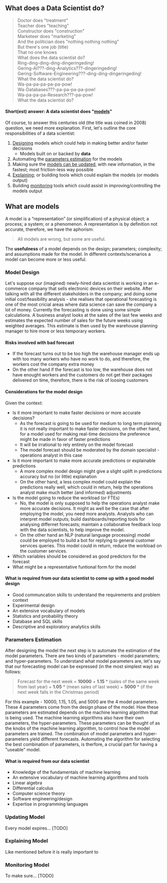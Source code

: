 
## What does a Data Scientist do?

>Doctor does "treatment"<br>
Teacher does "teaching"<br>
Constructor does "construction"<br>
Marketeer does "marketing"<br>
And the politician does "nothing nothing nothing"<br>
But there's one job (title)<br>
That no one knows<br>
What does the data scientist do?<br>
Ring-ding-ding-ding-dingeringeding!<br>
Gering-AI???-ding-Analytics???-dingeringeding!<br>
Gering-Software-Engineering???-ding-ding-dingeringeding!<br>
What the data scientist do?<br>
Wa-pa-pa-pa-pa-pa-pow!<br>
Wa-Databases???-pa-pa-pa-pa-pow!<br>
Wa-pa-pa-pa-Research???-pa-pow!<br>
What the data scientist do?<br>

#### Short(est) answer: A data scientist does "[models](#what-are-models)"
Of course, to answer this centuries old (the title was coined in 2008) question, we need more explanation. 
First, let's outline the core responsibilities of a data scientist:
1. [Designing](#model-design) models which could help in making better and/or faster decisions
    * Models built on or backed by <b>data</b>
2. Automating the [parameters estimation](#parameters-estimation) for the models
3. Making sure the [models can be updated](#updating-model), with new information, in the fastest; most friction-less way possible
4. [Explaining](#explaining-model); or building tools which could explain the models (or models output)
5. Building [monitoring](#monitoring-model) tools which could assist in improving/controlling the models output

## What are models
A model is a “representation” (or simplification) of a physical object; a process; a system; or a phenomenon. 
A representation is by definition not accurate, therefore, we have the aphorism:
>All models are wrong, but some are useful.

The <b>usefulness</b> of a model depends on the design; parameters; complexity; and assumptions made for the model. In different contexts/scenarios a model can become more or less useful.

### Model Design
Let's suppose our (imagined) newly-hired data scientist is working in an e-commerce company that sells electronic devices on their website. After talking with all the different stakeholders in the company; and doing some initial cost/feasibility analysis - she realises that operational forecasting is one of the most cricial areas where data science can save the company a lot of money. Currently the forecasting is done using some simple calculations. A business analyst looks at the sales of the last few weeks and estimates the expected number of sales for the future weeks using weighted averages. This estimate is then used by the warehouse planning manager to hire more or less temporary workers. 

#### Risks involved with bad forecast
* If the forecast turns out to be too high the warehouse manager ends up with too many workers who have no work to do, and therefore, the workers cost the company extra money
* On the other hand if the forecast is too low, the warehouse does not have enought workers and the customers do not get their packages delivered on time, therefore, there is the risk of loosing customers

#### Considerations for the model design
Given the context:
* Is it more important to make faster decisions or more accurate decisions?
   * As the forecast is going to be used for medium to long term planning it is not really important to make faster decisions, on the other hand, for a model used for making real-time decisions the preference might be made in favor of faster predictions
   * It will be irrational to rely entirely on the model forecast
   * The model forecast should be moderated by the domain specialist - operations analyst in this case
* Is it more important to make more accurate predictions or explainable predictions
   * A more complex model design might give a slight uplift in predictions accuracy but no (or little) explanation
   * On the other hand, a less complex model could explain the predictions really well, which could in return, help the operations analyst make much better (and informed) adjustments
* Is the model going to reduce the workload (or FTEs)
   * No, the model is only supposed to help the operations analyst make more accurate decisions. It might as well be the case that after employing the model, you need more analysts. Analysts who can interpret model outputs; build dashboards/reporting tools for analysing differnet forecasts; maintain a collaborative feedback loop with the data scientists, to help improve the model.
   * On the other hand an NLP (natural language processing) model could be employed to build a bot for replying to general customer services queries. This model could in return, reduce the workload on the customer services.
* Which variables should be considered as good predictors for the forecast
* What might be a representative funtional form for the model

#### What is required from our data scientist to come up with a good model design
* Good communcation skills to understand the requirements and problem context
* Experimental design
* An extensive vocabulary of models
* Statistics and probability theory
* Database and SQL skills
* Descriptive and exploratory analytics skills

### Parameters Estimation
After designing the model the next step is to automate the estimation of the model parameters. There are two kinds of parameters - model parameters; and hyper-parameters. To understand what model parameters are, let's say that our forecasting model can be expressed (in the most simplest way) as follows:

>Forecast for the next week = <b>10000</b> + <b>1.15</b> * (sales of the same week from last year) + <b>1.05</b> * (mean sales of last week) + <b>5000</b> * (if the next week falls in the Christmas period)

For this example - 10000, 1.15, 1.05, and 5000 are the 4 model parameters. These 4 parameters come from the design phase of the model. How these parameters are estimated depends on the machine learning algorithm that is being used. The machine learning algorithms also have their own parameters, the hyper-parameters. These parameters can be thought of as the knobs of the machine learning algorithm, to control how the model parameters are trained. The combination of model parameters and hyper-parameters yield different forecasts. Automating the algorithm for selecting the best combination of parameters, is therfore, a crucial part for having a "useable" model.

#### What is required from our data scientist
* Knowledge of the fundamentals of machine learning
* An extensive vocabulary of machine learning algorithms and tools
* Linear algebra
* Differential calculus
* Computer science theory
* Software engineering/design
* Expertise in programming languages

### Updating Model
Every model expires... [TODO]

### Explaining Model
Like mentioned before it is really important to 

### Monitoring Model
To make sure... [TODO]
